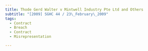 ```yaml
---
title: Thode Gerd Walter v Mintwell Industry Pte Ltd and Others 
subtitle: "[2009] SGHC 44 / 23\_February\_2009"
tags:
  - Contract
  - Breach
  - Contract
  - Misrepresentation

---
```



